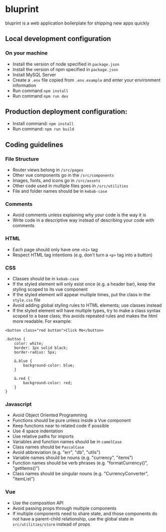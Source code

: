 # bluprint
bluprint is a web application boilerplate for shipping new apps quickly

## Local development configuration

### On your machine
- Install the version of node specified in `package.json`
- Install the version of npm specified in `package.json`
- Install MySQL Server
- Create a `.env` file copied from `.env.example` and enter your environment information
- Run command `npm install`
- Run command `npm run dev`

## Production deployment configuration:
- Install command: `npm install`
- Run command: `npm run build`

## Coding guidelines

### File Structure
- Router views belong in `/src/pages`
- Other vue components go in the `/src/components`
- Images, fonts, and icons go in `/src/assets`
- Other code used in multiple files goes in `/src/utilities`
- File and folder names should be in `kebab-case`

### Comments
- Avoid comments unless explaining why your code is the way it is
- Write code in a descriptive way instead of describing your code with comments

### HTML
- Each page should only have one `<h1>` tag
- Respect HTML tag intentions (e.g. don't turn a `<p>` tag into a button)

### CSS
- Classes should be in `kebab-case`
- If the styled element will only exist once (e.g. a header bar), keep the styling scoped to its vue component
- If the styled element will appear multiple times, put the class in the `style.css` file
- Avoid adding global styling rules to HTML elements; use classes instead
- If the styled element will have multiple types, try to make a class syntax scoped to a base class; this avoids repeated rules and makes the html more readable. For example:
```
<button class="red button">Click Me</button>

.button {
    color: white;
    border: 1px solid black;
    border-radius: 5px;

    &.blue {
        background-color: blue;
    }

    &.red {
        background-color: red;
    }
}
```

### Javascript
- Avoid Object Oriented Programming
- Functions should be pure unless inside a Vue component
- Keep functions near to related code if possible
- Use 4 space indentation
- Use relative paths for imports
- Variables and function names should be in `camelCase`
- Class names should be `PascalCase`
- Avoid abbreviation (e.g. "err", "db", "utils")
- Variable names should be nouns (e.g. "currency", "items")
- Function names should be verb phrases (e.g. "formatCurrency()", "getItems()")
- Class names should be singular nouns (e.g. "CurrencyConverter", "ItemList")

### Vue
- Use the composition API
- Avoid passing props through multiple components
- If multiple components need to share state, and those components do not have a parent-child relationship, use the global state in `src/utilities/store` instead of props
